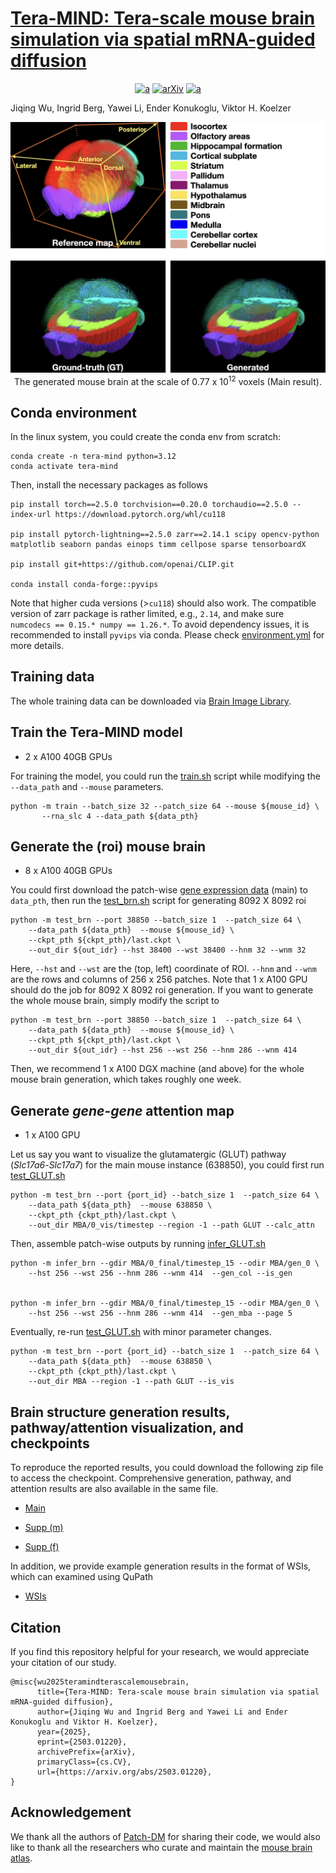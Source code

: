 # [Tera-MIND: Tera-scale mouse brain simulation via spatial mRNA-guided diffusion](https://musikisomorphie.github.io/Tera-MIND.html) 

<div align="center">

[![a](https://img.shields.io/badge/Project-TeraMIND-blue)](https://musikisomorphie.github.io/Tera-MIND.html)
[![arXiv](https://img.shields.io/badge/arXiv-2503.01220-red)](https://arxiv.org/abs/2503.01220)
[![a](https://img.shields.io/badge/License-MIT-yellow)](https://opensource.org/licenses/MIT)
</div>

Jiqing Wu, Ingrid Berg, Yawei Li, Ender Konukoglu, Viktor H. Koelzer 

<p align="center">
<img src="assets/Fig1.jpg" />  
<br>
The generated mouse brain at the scale of 0.77 x 10<sup>12</sup> voxels (Main result).        
</p>


## Conda environment
In the linux system, you could create the conda env from scratch:

```
conda create -n tera-mind python=3.12
conda activate tera-mind
```

Then, install the necessary packages as follows
```
pip install torch==2.5.0 torchvision==0.20.0 torchaudio==2.5.0 --index-url https://download.pytorch.org/whl/cu118

pip install pytorch-lightning==2.5.0 zarr==2.14.1 scipy opencv-python matplotlib seaborn pandas einops timm cellpose sparse tensorboardX

pip install git+https://github.com/openai/CLIP.git

conda install conda-forge::pyvips
```

Note that higher cuda versions (>`cu118`) should also work. The compatible version of zarr package is rather limited, e.g., `2.14`, and make sure `numcodecs == 0.15.* numpy == 1.26.*`. To avoid dependency issues, it is recommended to install `pyvips` via conda. 
Please check [environment.yml](environment.yml) for more details.


## Training data 

The whole training data can be downloaded via [Brain Image Library](https://download.brainimagelibrary.org/64/a7/64a7615a166fc0c3/).

## Train the Tera-MIND model 

- 2 x A100 40GB GPUs 

For training the model, you could run the [train.sh](train.sh) script while modifying the `--data_path` and `--mouse` parameters.

```
python -m train --batch_size 32 --patch_size 64 --mouse ${mouse_id} \
       --rna_slc 4 --data_path ${data_pth}
```


## Generate the (roi) mouse brain
- 8 x A100 40GB GPUs 

You could first download the patch-wise [gene expression data](https://zenodo.org/records/14745019/files/gene_638850.zip?download=1) (main) to `data_pth`, then run the [test_brn.sh](test_brn.sh) script for generating 8092 X 8092 roi

```
python -m test_brn --port 38850 --batch_size 1  --patch_size 64 \
    --data_path ${data_pth}  --mouse ${mouse_id} \
    --ckpt_pth ${ckpt_pth}/last.ckpt \
    --out_dir ${out_idr} --hst 38400 --wst 38400 --hnm 32 --wnm 32
```
Here, `--hst` and `--wst` are the (top, left) coordinate of ROI. `--hnm` and `--wnm` are the rows and columns of 256 x 256 patches. Note that 1 x A100 GPU should do the job for 8092 X 8092 roi generation. If you want to generate the whole mouse brain, simply modify the script to 

```
python -m test_brn --port 38850 --batch_size 1  --patch_size 64 \
    --data_path ${data_pth}  --mouse ${mouse_id} \
    --ckpt_pth ${ckpt_pth}/last.ckpt \
    --out_dir ${out_idr} --hst 256 --wst 256 --hnm 286 --wnm 414
```
Then, we recommend 1 x A100 DGX machine (and above) for the whole mouse brain generation, which takes roughly one week.   

## Generate *gene*-*gene* attention map
- 1 x A100 GPU

Let us say you want to visualize the glutamatergic (GLUT) pathway (*Slc17a6*-*Slc17a7*) for the main mouse instance (638850), you could first run [test_GLUT.sh](test_GLUT.sh)

```
python -m test_brn --port {port_id} --batch_size 1  --patch_size 64 \
    --data_path ${data_pth}  --mouse 638850 \
    --ckpt_pth {ckpt_pth}/last.ckpt \
    --out_dir MBA/0_vis/timestep --region -1 --path GLUT --calc_attn
```

Then, assemble patch-wise outputs by running [infer_GLUT.sh](infer_GLUT.sh)

```
python -m infer_brn --gdir MBA/0_final/timestep_15 --odir MBA/gen_0 \
    --hst 256 --wst 256 --hnm 286 --wnm 414  --gen_col --is_gen


python -m infer_brn --gdir MBA/0_final/timestep_15 --odir MBA/gen_0 \
    --hst 256 --wst 256 --hnm 286 --wnm 414  --gen_mba --page 5
```

Eventually, re-run [test_GLUT.sh](test_GLUT.sh) with minor parameter changes.
```
python -m test_brn --port {port_id} --batch_size 1  --patch_size 64 \
    --data_path ${data_pth}  --mouse 638850 \
    --ckpt_pth {ckpt_pth}/last.ckpt \
    --out_dir MBA --region -1 --path GLUT --is_vis
```



## Brain structure generation results, pathway/attention visualization, and checkpoints
To reproduce the reported results, you could download the following zip file to access the checkpoint. Comprehensive generation, pathway, and attention results are also available in the same file.

- [Main](https://zenodo.org/records/14745019/files/main.zip?download=1)
    
- [Supp (m)](https://zenodo.org/records/14745019/files/supp_m.zip?download=1)
    
- [Supp (f)](https://zenodo.org/records/14745019/files/supp_f.zip?download=1)
 
In addition, we provide example generation results in the format of WSIs, which can examined using QuPath

- [WSIs](https://zenodo.org/records/14745019/files/WSI.zip?download=1)

## Citation
If you find this repository helpful for your research, we would appreciate your citation of our study.

```
@misc{wu2025teramindterascalemousebrain,
      title={Tera-MIND: Tera-scale mouse brain simulation via spatial mRNA-guided diffusion}, 
      author={Jiqing Wu and Ingrid Berg and Yawei Li and Ender Konukoglu and Viktor H. Koelzer},
      year={2025},
      eprint={2503.01220},
      archivePrefix={arXiv},
      primaryClass={cs.CV},
      url={https://arxiv.org/abs/2503.01220}, 
}
```


## Acknowledgement

We thank all the authors of [Patch-DM](https://github.com/mlpc-ucsd/Patch-DM) for sharing their code,  we would also like to thank all the researchers who curate and maintain the [mouse brain atlas](https://www.nature.com/articles/s41586-023-06812-z). 
